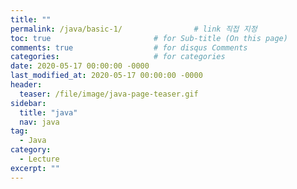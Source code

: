 ```yaml
---
title: ""
permalink: /java/basic-1/                # link 직접 지정
toc: true                       # for Sub-title (On this page)
comments: true                  # for disqus Comments
categories:                     # for categories
date: 2020-05-17 00:00:00 -0000
last_modified_at: 2020-05-17 00:00:00 -0000
header:
  teaser: /file/image/java-page-teaser.gif
sidebar:
  title: "java"
  nav: java
tag:
  - Java
category:
  - Lecture
excerpt: ""
---
```


